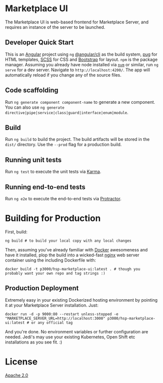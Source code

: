 # Marketplace UI

The Marketplace UI is web-based frontend for Marketplace Server, and requires an instance of the server to be launched.

## Developer Quick Start

This is an [Angular](https://angular.io) project using `ng` [@angular/cli](https://cli.angular.io/) as the build system, [pug](https://pugjs.org/api/getting-started.html) for HTML templates, [SCSS](http://sass-lang.com) for CSS and [Bootstrap](http://getbootstrap.com/) for layout. `npm` is the package manager. Assuming you already have node installed via [`nvm`](https://github.com/nvm-sh/nvm) or similar, run `ng serve` for a dev server. Navigate to `http://localhost:4200/`. The app will automatically reload if you change any of the source files.

## Code scaffolding

Run `ng generate component component-name` to generate a new component. You can also use `ng generate directive|pipe|service|class|guard|interface|enum|module`.

## Build

Run `ng build` to build the project. The build artifacts will be stored in the `dist/` directory. Use the `--prod` flag for a production build.

## Running unit tests

Run `ng test` to execute the unit tests via [Karma](https://karma-runner.github.io).

## Running end-to-end tests

Run `ng e2e` to execute the end-to-end tests via [Protractor](http://www.protractortest.org/).


# Building for Production

First, build:

	ng build # to build your local copy with any local changes

Then, assuming you've already familiar with [Docker](https://www.docker.com) awesomeness and have it installed, plop the build into a wicked-fast [nginx](http://nginx.org) web server container using the including Dockerfile with:

	docker build -t p3000/hsp-marketplace-ui:latest . # though you probably want your own repo and tag strings :)

## Production Deployment

Extremely easy in your existing Dockerized hosting environment by pointing it at your Marketplace Server installation. Just:

	docker run -d -p 9000:80 --restart unless-stopped -e "MARKETPLACE_SERVER_URL=http://localhost:3000" p3000/hsp-marketplace-ui:latest # or any official tag

And you're done. No environment variables or further configuration are needed. Jedi's may use your existing Kubernetes, Open Shift etc installations as you see fit. :)


# License

[Apache 2.0](https://www.apache.org/licenses/LICENSE-2.0)
